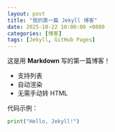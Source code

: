 ```yaml
---
layout: post
title: "我的第一篇 Jekyll 博客"
date: 2025-10-22 10:00:00 +0800
categories: [博客]
tags: [Jekyll, GitHub Pages]
---
```


这是用 **Markdown** 写的第一篇博客！

- 支持列表
- 自动渲染
- 无需手动转 HTML

代码示例：

```python
print("Hello, Jekyll!")
